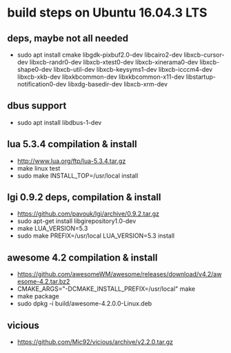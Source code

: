 # build steps on Ubuntu 16.04.3 LTS

## deps, maybe not all needed
 - sudo apt install cmake libgdk-pixbuf2.0-dev libcairo2-dev libxcb-cursor-dev libxcb-randr0-dev libxcb-xtest0-dev libxcb-xinerama0-dev libxcb-shape0-dev libxcb-util-dev libxcb-keysyms1-dev libxcb-icccm4-dev libxcb-xkb-dev libxkbcommon-dev libxkbcommon-x11-dev libstartup-notification0-dev libxdg-basedir-dev libxcb-xrm-dev

## dbus support
 - sudo apt install libdbus-1-dev

## lua 5.3.4 compilation & install
 - http://www.lua.org/ftp/lua-5.3.4.tar.gz
 - make linux test
 - sudo make INSTALL_TOP=/usr/local install

## lgi 0.9.2 deps, compilation & install
 - https://github.com/pavouk/lgi/archive/0.9.2.tar.gz
 - sudo apt-get install libgirepository1.0-dev
 - make LUA_VERSION=5.3
 - sudo make PREFIX=/usr/local LUA_VERSION=5.3 install

## awesome 4.2 compilation & install
 - https://github.com/awesomeWM/awesome/releases/download/v4.2/awesome-4.2.tar.bz2
 - CMAKE_ARGS="-DCMAKE_INSTALL_PREFIX=/usr/local" make
 - make package
 - sudo dpkg -i build/awesome-4.2.0.0-Linux.deb

## vicious
 - https://github.com/Mic92/vicious/archive/v2.2.0.tar.gz
